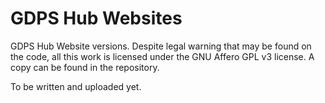 # GDPS Hub Websites
GDPS Hub Website versions. Despite legal warning that may be found on the code, all this work is licensed under the GNU Affero GPL v3 license. A copy can be found in the repository.

To be written and uploaded yet.
